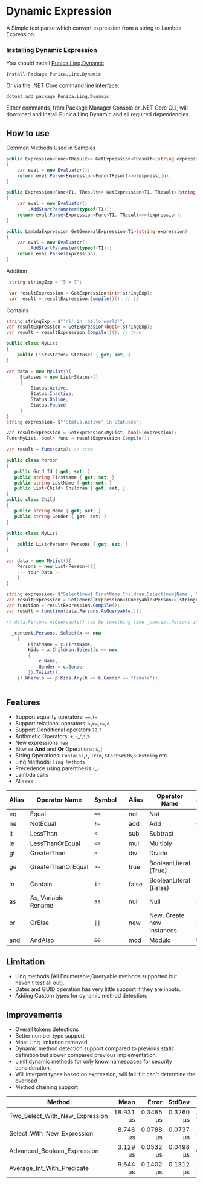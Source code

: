 

# Dynamic Expression
A Simple text parse which convert expression from a string to Lambda Expression.

### Installing Dynamic Expression

You should install [Punica.Linq.Dynamic](https://www.nuget.org/packages/Punica.Linq.Dynamic/)

    Install-Package Punica.Linq.Dynamic
    
Or via the .NET Core command line interface:

    dotnet add package Punica.Linq.Dynamic

Either commands, from Package Manager Console or .NET Core CLI, will download and install Punica.Linq.Dynamic and all required dependencies.

## How to use

Common Methods Used in Samples
```csharp
public Expression<Func<TResult>> GetExpression<TResult>(string expression)
{
    var eval = new Evaluator();
    return eval.Parse<Expression<Func<TResult>>>(expression);
}

public Expression<Func<T1, TResult>> GetExpression<T1, TResult>(string expression)
{
    var eval = new Evaluator()
        .AddStartParameter(typeof(T1));
    return eval.Parse<Expression<Func<T1, TResult>>>(expression);
}

public LambdaExpression GetGeneralExpression<T1>(string expression)
{
    var eval = new Evaluator()
        .AddStartParameter(typeof(T1));
    return eval.Parse(expression);
}

```

Addition
```csharp
 string stringExp = "5 + 7";

 var resultExpression = GetExpression<int>(stringExp);
 var result = resultExpression.Compile()(); // 12

```
Contains

```csharp     
string stringExp = $"'rl' in 'hello world'";
var resultExpression = GetExpression<bool>(stringExp);
var result = resultExpression.Compile()(); // true
```

```csharp    
public class MyList
{    
    public List<Status> Statuses { get; set; }
}

var data = new MyList(){
     Statuses = new List<Status>()
     {
         Status.Active,
         Status.Inactive,
         Status.Online,
         Status.Paused
     }
}  
string expression= $"'Status.Active' in Statuses";

var resultExpression = GetExpression<MyList, bool>(expression);
Func<MyList, bool> func = resultExpression.Compile();

var result = func(data); // true
```

```csharp    
public class Person
{
   public Guid Id { get; set; }
   public string FirstName { get; set; }
   public string LastName { get; set; }
   public List<Child> Children { get; set; }
}
public class Child
{
   public string Name { get; set; }
   public string Gender { get; set; }
}

public class MyList
{    
    public List<Person> Persons { get; set; }
}

var data = new MyList(){
    Persons = new List<Person>(){
    --- Your Data --
    }
}  

string expression= $"Select(new{ FirstName,Children.Select(new{Name , Gender}).ToList() as 'Kids'}).Where(Kids.Any(Gender == 'Female'))";
var resultExpression = GetGeneralExpression<IQueryable<Person>>(stringExp);
var function = resultExpression.Compile();
var result = function(data.Persons.AsQueryable());

// data.Persons.AsQueryable() can be something like _context.Persons in EF Core DB context scenario. In that case, code equivalant to above string expression looks like following

  _context.Persons..Select(x => new
    {
        FirstName = x.FirstName,
        Kids = x.Children.Select(c => new
        {
            c.Name,
            Gender = c.Gender
        }).ToList(),
    }).Where(p => p.Kids.Any(k => k.Gender == "Female"));
	
```

## Features

 - Support equality operators: `==`,`!=`
 - Support relational operators: `>`,`>=`,`<=`,`<`
 - Support Conditional operators `??`,`?`
 - Arithmetic Operators: `+`,`-`,`/`,`*`,`%` 
 - New expressions `new`
 - Bitwise **And** and **Or** Operations: `&`,`|`
 - String Operations: `Contains`,`+`, `Trim`, `StartsWith`,`Substring` etc.
 - Linq Methods: `Linq Methods`
 - Precedence using parenthesis `(`,`)`
 - Lambda calls
 - Aliases


| Alias  | Operator Name         | Symbol  |   | Alias  | Operator Name         | Symbol  |
|--------|-----------------------|---------|---|--------|-----------------------|---------|
| eq     | Equal                 | `==`    |   | not    | Not                   | `!`     |
| ne     | NotEqual              | `!=`    |   | add    | Add                   | `+`     |
| lt     | LessThan              | `<`     |   | sub    | Subtract              | `-`     |
| le     | LessThanOrEqual       | `<=`    |   | mul    | Multiply              | `*`     |
| gt     | GreaterThan           | `>`     |   | div    | Divide                | `/`     |
| ge     | GreaterThanOrEqual    | `>=`    |   | true   | BooleanLiteral (True) | `true`  |
| in     | Contain               | `in`    |   | false  | BooleanLiteral (False)| `false` |
| as     | As, Variable Rename   | `as`    |   | null   | Null                  | `null`  |
| or     | OrElse                | <code>&#124;&#124;</code> |   | new    | New, Create new Instances                   | `new`   |
| and    | AndAlso               | `&&`    |   | mod    | Modulo                | `%`     |

## Limitation

 - Linq methods (All Enumerable,Queryable methods supported but haven't test all out).
 - Dates and GUID operation has very little support if they are inputs.
 - Adding Custom types for dynamic method detection.
 
 ## Improvements

 - Overall tokens detections
 - Better number type support
 - Most Linq limitation removed 
 - Dynamic method detection support compared to previous static definition but slower compared previous implementation.
 - Limit dynamic methods for only know namespaces for security consideration.
 - Will interpret types based on expression, will fail if it can't determine the overload
 - Method chaining support.
 

| Method                         | Mean      | Error     | StdDev    | Gen0   | Gen1   | Allocated |
|------------------------------- |----------:|----------:|----------:|-------:|-------:|----------:|
| Two_Select_With_New_Expression | 18.931 μs | 0.3485 μs | 0.3260 μs | 2.8076 |      - |  23.25 KB |
| Select_With_New_Expression     |  8.746 μs | 0.0788 μs | 0.0737 μs | 1.1597 |      - |   9.86 KB |
| Advanced_Boolean_Expression    |  3.129 μs | 0.0532 μs | 0.0498 μs | 0.5035 | 0.0038 |   4.13 KB |
| Average_Int_With_Predicate     |  9.644 μs | 0.1402 μs | 0.1312 μs | 1.2512 |      - |  10.37 KB |

